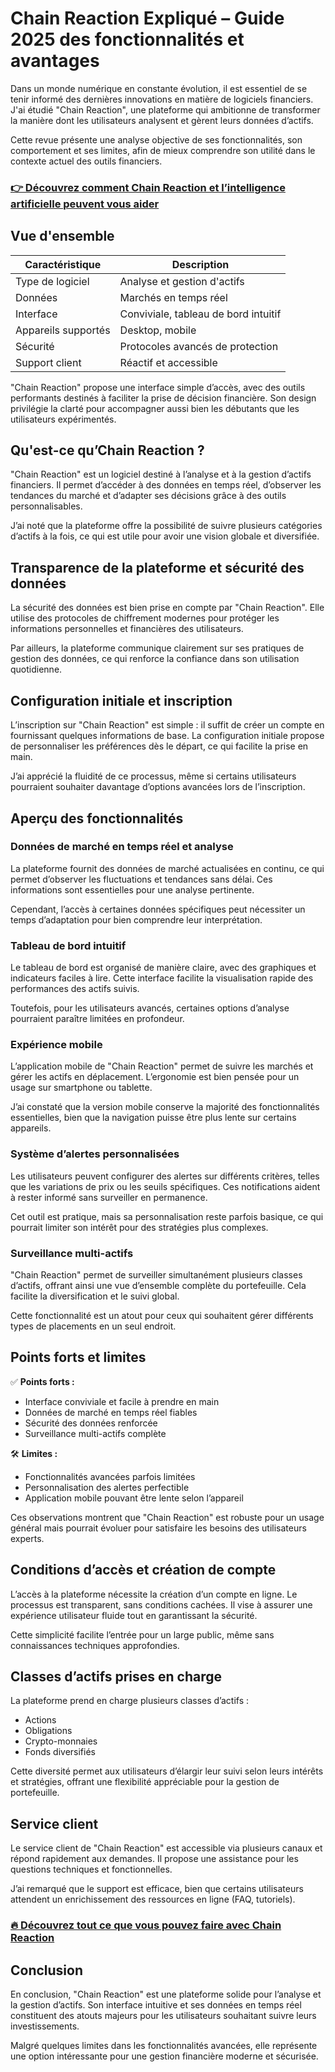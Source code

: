 # Chain Reaction Expliqué – Guide 2025 des fonctionnalités et avantages
   
Dans un monde numérique en constante évolution, il est essentiel de se tenir informé des dernières innovations en matière de logiciels financiers. J'ai étudié "Chain Reaction", une plateforme qui ambitionne de transformer la manière dont les utilisateurs analysent et gèrent leurs données d’actifs.

Cette revue présente une analyse objective de ses fonctionnalités, son comportement et ses limites, afin de mieux comprendre son utilité dans le contexte actuel des outils financiers.

### [👉 Découvrez comment Chain Reaction et l’intelligence artificielle peuvent vous aider](https://tinyurl.com/2aajjk9o)
## Vue d'ensemble  
| Caractéristique           | Description                              |
|--------------------------|----------------------------------------|
| Type de logiciel         | Analyse et gestion d'actifs             |
| Données                  | Marchés en temps réel                    |
| Interface                | Conviviale, tableau de bord intuitif    |
| Appareils supportés      | Desktop, mobile                          |
| Sécurité                 | Protocoles avancés de protection         |
| Support client           | Réactif et accessible                    |

"Chain Reaction" propose une interface simple d’accès, avec des outils performants destinés à faciliter la prise de décision financière. Son design privilégie la clarté pour accompagner aussi bien les débutants que les utilisateurs expérimentés.

## Qu'est-ce qu’Chain Reaction ?  
"Chain Reaction" est un logiciel destiné à l’analyse et à la gestion d’actifs financiers. Il permet d’accéder à des données en temps réel, d’observer les tendances du marché et d’adapter ses décisions grâce à des outils personnalisables.

J’ai noté que la plateforme offre la possibilité de suivre plusieurs catégories d’actifs à la fois, ce qui est utile pour avoir une vision globale et diversifiée.

## Transparence de la plateforme et sécurité des données  
La sécurité des données est bien prise en compte par "Chain Reaction". Elle utilise des protocoles de chiffrement modernes pour protéger les informations personnelles et financières des utilisateurs.

Par ailleurs, la plateforme communique clairement sur ses pratiques de gestion des données, ce qui renforce la confiance dans son utilisation quotidienne.

## Configuration initiale et inscription  
L’inscription sur "Chain Reaction" est simple : il suffit de créer un compte en fournissant quelques informations de base. La configuration initiale propose de personnaliser les préférences dès le départ, ce qui facilite la prise en main.

J’ai apprécié la fluidité de ce processus, même si certains utilisateurs pourraient souhaiter davantage d’options avancées lors de l’inscription.

## Aperçu des fonctionnalités  

### Données de marché en temps réel et analyse  
La plateforme fournit des données de marché actualisées en continu, ce qui permet d’observer les fluctuations et tendances sans délai. Ces informations sont essentielles pour une analyse pertinente.

Cependant, l’accès à certaines données spécifiques peut nécessiter un temps d’adaptation pour bien comprendre leur interprétation.

### Tableau de bord intuitif  
Le tableau de bord est organisé de manière claire, avec des graphiques et indicateurs faciles à lire. Cette interface facilite la visualisation rapide des performances des actifs suivis.

Toutefois, pour les utilisateurs avancés, certaines options d’analyse pourraient paraître limitées en profondeur.

### Expérience mobile  
L’application mobile de "Chain Reaction" permet de suivre les marchés et gérer les actifs en déplacement. L’ergonomie est bien pensée pour un usage sur smartphone ou tablette.

J’ai constaté que la version mobile conserve la majorité des fonctionnalités essentielles, bien que la navigation puisse être plus lente sur certains appareils.

### Système d’alertes personnalisées  
Les utilisateurs peuvent configurer des alertes sur différents critères, telles que les variations de prix ou les seuils spécifiques. Ces notifications aident à rester informé sans surveiller en permanence.

Cet outil est pratique, mais sa personnalisation reste parfois basique, ce qui pourrait limiter son intérêt pour des stratégies plus complexes.

### Surveillance multi-actifs  
"Chain Reaction" permet de surveiller simultanément plusieurs classes d’actifs, offrant ainsi une vue d’ensemble complète du portefeuille. Cela facilite la diversification et le suivi global.

Cette fonctionnalité est un atout pour ceux qui souhaitent gérer différents types de placements en un seul endroit.

## Points forts et limites  
✅ **Points forts :**  
- Interface conviviale et facile à prendre en main  
- Données de marché en temps réel fiables  
- Sécurité des données renforcée  
- Surveillance multi-actifs complète  

🛠️ **Limites :**  
- Fonctionnalités avancées parfois limitées  
- Personnalisation des alertes perfectible  
- Application mobile pouvant être lente selon l’appareil  

Ces observations montrent que "Chain Reaction" est robuste pour un usage général mais pourrait évoluer pour satisfaire les besoins des utilisateurs experts.

## Conditions d’accès et création de compte  
L’accès à la plateforme nécessite la création d’un compte en ligne. Le processus est transparent, sans conditions cachées. Il vise à assurer une expérience utilisateur fluide tout en garantissant la sécurité.

Cette simplicité facilite l’entrée pour un large public, même sans connaissances techniques approfondies.

## Classes d’actifs prises en charge  
La plateforme prend en charge plusieurs classes d’actifs :  
- Actions  
- Obligations  
- Crypto-monnaies  
- Fonds diversifiés  

Cette diversité permet aux utilisateurs d’élargir leur suivi selon leurs intérêts et stratégies, offrant une flexibilité appréciable pour la gestion de portefeuille.

## Service client  
Le service client de "Chain Reaction" est accessible via plusieurs canaux et répond rapidement aux demandes. Il propose une assistance pour les questions techniques et fonctionnelles.

J’ai remarqué que le support est efficace, bien que certains utilisateurs attendent un enrichissement des ressources en ligne (FAQ, tutoriels).

### [🔥 Découvrez tout ce que vous pouvez faire avec Chain Reaction](https://tinyurl.com/2aajjk9o)
## Conclusion  
En conclusion, "Chain Reaction" est une plateforme solide pour l’analyse et la gestion d’actifs. Son interface intuitive et ses données en temps réel constituent des atouts majeurs pour les utilisateurs souhaitant suivre leurs investissements.

Malgré quelques limites dans les fonctionnalités avancées, elle représente une option intéressante pour une gestion financière moderne et sécurisée.